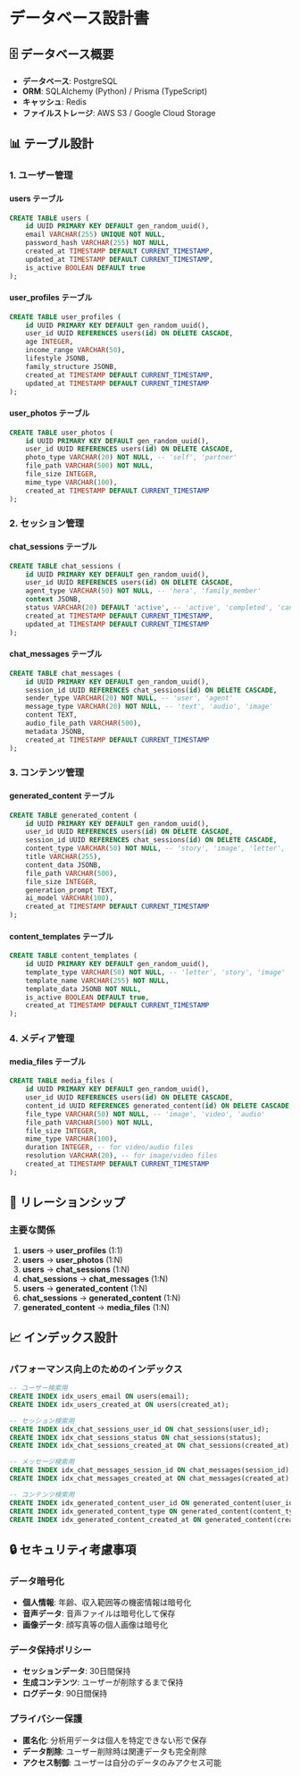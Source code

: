 # データベース設計書

## 🗄️ データベース概要

- **データベース**: PostgreSQL
- **ORM**: SQLAlchemy (Python) / Prisma (TypeScript)
- **キャッシュ**: Redis
- **ファイルストレージ**: AWS S3 / Google Cloud Storage

## 📊 テーブル設計

### 1. ユーザー管理

#### users テーブル
```sql
CREATE TABLE users (
    id UUID PRIMARY KEY DEFAULT gen_random_uuid(),
    email VARCHAR(255) UNIQUE NOT NULL,
    password_hash VARCHAR(255) NOT NULL,
    created_at TIMESTAMP DEFAULT CURRENT_TIMESTAMP,
    updated_at TIMESTAMP DEFAULT CURRENT_TIMESTAMP,
    is_active BOOLEAN DEFAULT true
);
```

#### user_profiles テーブル
```sql
CREATE TABLE user_profiles (
    id UUID PRIMARY KEY DEFAULT gen_random_uuid(),
    user_id UUID REFERENCES users(id) ON DELETE CASCADE,
    age INTEGER,
    income_range VARCHAR(50),
    lifestyle JSONB,
    family_structure JSONB,
    created_at TIMESTAMP DEFAULT CURRENT_TIMESTAMP,
    updated_at TIMESTAMP DEFAULT CURRENT_TIMESTAMP
);
```

#### user_photos テーブル
```sql
CREATE TABLE user_photos (
    id UUID PRIMARY KEY DEFAULT gen_random_uuid(),
    user_id UUID REFERENCES users(id) ON DELETE CASCADE,
    photo_type VARCHAR(20) NOT NULL, -- 'self', 'partner'
    file_path VARCHAR(500) NOT NULL,
    file_size INTEGER,
    mime_type VARCHAR(100),
    created_at TIMESTAMP DEFAULT CURRENT_TIMESTAMP
);
```

### 2. セッション管理

#### chat_sessions テーブル
```sql
CREATE TABLE chat_sessions (
    id UUID PRIMARY KEY DEFAULT gen_random_uuid(),
    user_id UUID REFERENCES users(id) ON DELETE CASCADE,
    agent_type VARCHAR(50) NOT NULL, -- 'hera', 'family_member'
    context JSONB,
    status VARCHAR(20) DEFAULT 'active', -- 'active', 'completed', 'cancelled'
    created_at TIMESTAMP DEFAULT CURRENT_TIMESTAMP,
    updated_at TIMESTAMP DEFAULT CURRENT_TIMESTAMP
);
```

#### chat_messages テーブル
```sql
CREATE TABLE chat_messages (
    id UUID PRIMARY KEY DEFAULT gen_random_uuid(),
    session_id UUID REFERENCES chat_sessions(id) ON DELETE CASCADE,
    sender_type VARCHAR(20) NOT NULL, -- 'user', 'agent'
    message_type VARCHAR(20) NOT NULL, -- 'text', 'audio', 'image'
    content TEXT,
    audio_file_path VARCHAR(500),
    metadata JSONB,
    created_at TIMESTAMP DEFAULT CURRENT_TIMESTAMP
);
```

### 3. コンテンツ管理

#### generated_content テーブル
```sql
CREATE TABLE generated_content (
    id UUID PRIMARY KEY DEFAULT gen_random_uuid(),
    user_id UUID REFERENCES users(id) ON DELETE CASCADE,
    session_id UUID REFERENCES chat_sessions(id) ON DELETE CASCADE,
    content_type VARCHAR(50) NOT NULL, -- 'story', 'image', 'letter', 'video'
    title VARCHAR(255),
    content_data JSONB,
    file_path VARCHAR(500),
    file_size INTEGER,
    generation_prompt TEXT,
    ai_model VARCHAR(100),
    created_at TIMESTAMP DEFAULT CURRENT_TIMESTAMP
);
```

#### content_templates テーブル
```sql
CREATE TABLE content_templates (
    id UUID PRIMARY KEY DEFAULT gen_random_uuid(),
    template_type VARCHAR(50) NOT NULL, -- 'letter', 'story', 'image'
    template_name VARCHAR(255) NOT NULL,
    template_data JSONB NOT NULL,
    is_active BOOLEAN DEFAULT true,
    created_at TIMESTAMP DEFAULT CURRENT_TIMESTAMP
);
```

### 4. メディア管理

#### media_files テーブル
```sql
CREATE TABLE media_files (
    id UUID PRIMARY KEY DEFAULT gen_random_uuid(),
    user_id UUID REFERENCES users(id) ON DELETE CASCADE,
    content_id UUID REFERENCES generated_content(id) ON DELETE CASCADE,
    file_type VARCHAR(50) NOT NULL, -- 'image', 'video', 'audio'
    file_path VARCHAR(500) NOT NULL,
    file_size INTEGER,
    mime_type VARCHAR(100),
    duration INTEGER, -- for video/audio files
    resolution VARCHAR(20), -- for image/video files
    created_at TIMESTAMP DEFAULT CURRENT_TIMESTAMP
);
```

## 🔗 リレーションシップ

### 主要な関係
1. **users** → **user_profiles** (1:1)
2. **users** → **user_photos** (1:N)
3. **users** → **chat_sessions** (1:N)
4. **chat_sessions** → **chat_messages** (1:N)
5. **users** → **generated_content** (1:N)
6. **chat_sessions** → **generated_content** (1:N)
7. **generated_content** → **media_files** (1:N)

## 📈 インデックス設計

### パフォーマンス向上のためのインデックス
```sql
-- ユーザー検索用
CREATE INDEX idx_users_email ON users(email);
CREATE INDEX idx_users_created_at ON users(created_at);

-- セッション検索用
CREATE INDEX idx_chat_sessions_user_id ON chat_sessions(user_id);
CREATE INDEX idx_chat_sessions_status ON chat_sessions(status);
CREATE INDEX idx_chat_sessions_created_at ON chat_sessions(created_at);

-- メッセージ検索用
CREATE INDEX idx_chat_messages_session_id ON chat_messages(session_id);
CREATE INDEX idx_chat_messages_created_at ON chat_messages(created_at);

-- コンテンツ検索用
CREATE INDEX idx_generated_content_user_id ON generated_content(user_id);
CREATE INDEX idx_generated_content_type ON generated_content(content_type);
CREATE INDEX idx_generated_content_created_at ON generated_content(created_at);
```

## 🔒 セキュリティ考慮事項

### データ暗号化
- **個人情報**: 年齢、収入範囲等の機密情報は暗号化
- **音声データ**: 音声ファイルは暗号化して保存
- **画像データ**: 顔写真等の個人画像は暗号化

### データ保持ポリシー
- **セッションデータ**: 30日間保持
- **生成コンテンツ**: ユーザーが削除するまで保持
- **ログデータ**: 90日間保持

### プライバシー保護
- **匿名化**: 分析用データは個人を特定できない形で保存
- **データ削除**: ユーザー削除時は関連データも完全削除
- **アクセス制御**: ユーザーは自分のデータのみアクセス可能

